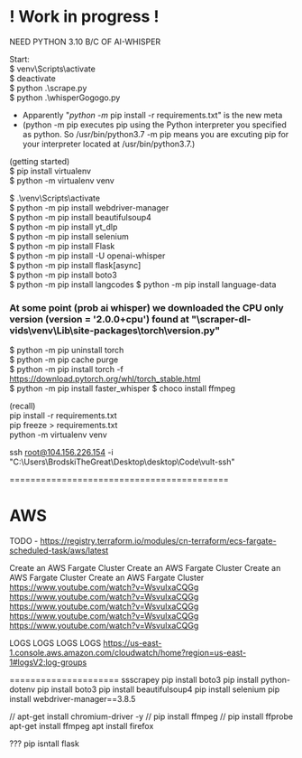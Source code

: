 # ! Work in progress !  

NEED PYTHON 3.10 B/C OF AI-WHISPER  

Start:  
$ venv\Scripts\activate  
$ deactivate  
$ python .\scrape.py  
$ python .\whisperGogogo.py  
  
  
- Apparently "*python -m* pip install -r requirements.txt" is the new meta  
- (python -m pip executes pip using the Python interpreter you specified as python. So /usr/bin/python3.7 -m pip means you are excuting pip for your interpreter located at /usr/bin/python3.7.)  
  
(getting started)  
$ pip install virtualenv  
$ python -m virtualenv venv  

$ .\venv\Scripts\activate  
$ python -m pip install webdriver-manager    
$ python -m pip install beautifulsoup4    
$ python -m pip install yt_dlp   
$ python -m pip install selenium  
$ python -m pip install Flask  
$ python -m pip install -U openai-whisper  
$ python -m pip install flask[async]  
$ python -m pip install boto3  
$ python -m pip install langcodes 
$ python -m pip install language-data
### At some point (prob ai whisper) we downloaded the CPU only version (__version__ = '2.0.0+cpu') found at "\scraper-dl-vids\venv\Lib\site-packages\torch\version.py"  
$ python -m pip uninstall torch  
$ python -m pip cache purge  
$ python -m pip install torch -f https://download.pytorch.org/whl/torch_stable.html  
$ python -m pip install faster_whisper
$ choco install ffmpeg  
  
(recall)  
pip install -r requirements.txt  
pip freeze > requirements.txt  
python -m virtualenv venv  
  
    
ssh root@104.156.226.154 -i "C:\Users\BrodskiTheGreat\Desktop\desktop\Code\vult-ssh"



==========================================
#  AWS

TODO - https://registry.terraform.io/modules/cn-terraform/ecs-fargate-scheduled-task/aws/latest 


Create an AWS Fargate Cluster
Create an AWS Fargate Cluster
Create an AWS Fargate Cluster
Create an AWS Fargate Cluster
https://www.youtube.com/watch?v=WsvuIxaCQGg
https://www.youtube.com/watch?v=WsvuIxaCQGg
https://www.youtube.com/watch?v=WsvuIxaCQGg
https://www.youtube.com/watch?v=WsvuIxaCQGg
https://www.youtube.com/watch?v=WsvuIxaCQGg

LOGS
LOGS
LOGS
LOGS
https://us-east-1.console.aws.amazon.com/cloudwatch/home?region=us-east-1#logsV2:log-groups



=====================
ssscrapey
pip install boto3
pip install python-dotenv
pip install boto3
pip install beautifulsoup4
pip install selenium
pip install webdriver-manager==3.8.5

// apt-get install chromium-driver -y
// pip install ffmpeg
// pip install ffprobe
apt-get install ffmpeg
apt install firefox


???
pip isntall flask